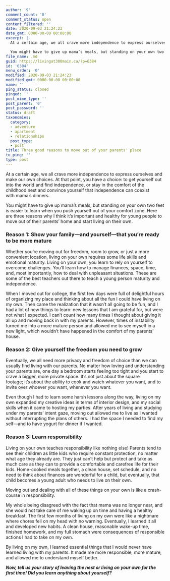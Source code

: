 ```yaml
---
author: '9'
comment_count: '0'
comment_status: open
content_filtered: ''
date: 2020-09-03 21:24:23
date_gmt: 0000-00-00 00:00:00
excerpt: |-
  At a certain age, we all crave more independence to express ourselves and make our own choices. At that point, you have a choice: to get yourself out into the world and find independence, or stay in the comfort of the childhood nest and convince yourself that independence can coexist with mama’s dinners.  

  You might have to give up mama’s meals, but standing on your own two feet is easier to learn when you push yourself out of your comfort zone. Here are three reasons why I think it’s important and healthy for young people to move out of their parents’ home and start living on their own.  
file_name: .md
guid: https://livingat300main.ca/?p=6384
id: '6384'
menu_order: '0'
modified: 2020-09-03 21:24:23
modified_gmt: 0000-00-00 00:00:00
name: ''
ping_status: closed
pinged: ''
post_mime_type: ''
post_parent: '0'
post_password: ''
status: draft
taxonomies:
  category:
  - adventure
  - apartment
  - relationships
  post_type:
  - post
title: Three good reasons to move out of your parents' place
to_ping: ''
type: post
---
```

<span data-contrast="auto">At a certain age, we all crave more independence to express </span><span data-contrast="auto">ourselves</span><span data-contrast="auto"> and make our own choices</span><span data-contrast="auto">. </span><span data-contrast="auto">At that point, you have a choice:</span><span data-contrast="auto"> to get </span><span data-contrast="auto">yourself </span><span data-contrast="auto">out into the world and f</span><span data-contrast="auto">ind</span><span data-contrast="auto"> independence</span><span data-contrast="auto">,</span><span data-contrast="auto"> or stay in the comfort of </span><span data-contrast="auto">the c</span><span data-contrast="auto">hildhood nest and </span><span data-contrast="auto">convince yourself that independence can coexist with </span><span data-contrast="auto">mama’s dinners. </span><span data-ccp-props="{&quot;335559740&quot;:360}"> </span>

<span data-contrast="auto">You might have to give up mama’s meals, but standing on your own two feet is easier to learn when you push yourself out of your comfort zone. Here are three reasons why I think it’s important and healthy for young people to move out of their parents’ home and start living on their own. </span><span data-ccp-props="{&quot;335559740&quot;:360}"> </span>
<h3><b><span data-contrast="auto">Reason 1: </span></b><b><span data-contrast="auto">Show your family—and yourself—that you’re ready to be more mature </span></b><span data-ccp-props="{&quot;335559740&quot;:360}"> </span></h3>
<span data-contrast="auto">Whether you’re moving out for freedom, room to grow, or just a more convenient location, living on your own requires some life skills and emotional maturity. Living on your own, you learn to rely on yourself to overcome challenges. You’ll learn how </span><span data-contrast="auto">to manage finances, space, time, and, most importantly, how to deal with unpleasant situations.</span><span data-contrast="auto"> These are some of the</span><span data-contrast="auto"> best teachers out there to teach</span><span data-contrast="auto"> a young person maturity and independence</span><span data-contrast="auto">. </span><span data-ccp-props="{&quot;335559740&quot;:360}"> </span>

<span data-contrast="auto">When I moved out for college, the first few days were full of delightful hours of organizing my place and thinking about all the fun I could have living on my own. Then came the realization that it wasn’t all going to be fun, and I had a lot of new things to learn: n</span><span data-contrast="auto">ew lessons </span><span data-contrast="auto">that </span><span data-contrast="auto">I am grateful for</span><span data-contrast="auto">, but</span><span data-contrast="auto"> were not what I expected. </span><span data-contrast="auto">I can’t count how many times I thought about giving it all up and moving back in with my parents. </span><span data-contrast="auto">However, times of </span><span data-contrast="auto">instability turned</span><span data-contrast="auto"> me into a </span><span data-contrast="auto">more</span><span data-contrast="auto"> mature person and allowed me </span><span data-contrast="auto">to see myself in a new light, which wouldn’t have happened in </span><span data-contrast="auto">the com</span><span data-contrast="auto">fort of my parents' house</span><span data-contrast="auto">.  </span><span data-ccp-props="{&quot;335559740&quot;:360}"> </span>
<h3><b><span data-contrast="auto">Reason 2: </span></b><b><span data-contrast="auto">Give yourself the freedom you need to grow </span></b><span data-ccp-props="{&quot;335559740&quot;:360}"> </span></h3>
<span data-contrast="auto">Eventually, we all need more </span><span data-contrast="auto">privacy</span><span data-contrast="auto"> and freedom of choice than we can usually find living with our parents.</span><span data-contrast="auto"> No matter how l</span><span data-contrast="auto">oving </span><span data-contrast="auto">and understanding your </span><span data-contrast="auto">parents are</span><span data-contrast="auto">,</span><span data-contrast="auto"> one day </span><span data-contrast="auto">a bedroom starts feeling too tight</span><span data-contrast="auto"> and you start to crave a bigger, more private space.</span><span data-contrast="auto"> It</span><span data-contrast="auto">’s </span><span data-contrast="auto">not </span><span data-contrast="auto">just </span><span data-contrast="auto">about the square footage; </span><span data-contrast="auto">it’s </span><span data-contrast="auto">about the ability to </span><span data-contrast="auto">cook</span><span data-contrast="auto"> and watch</span><span data-contrast="auto"> whatever </span><span data-contrast="auto">you want,</span><span data-contrast="auto"> and to invite </span><span data-contrast="auto">over </span><span data-contrast="auto">whoever</span><span data-contrast="auto"> </span><span data-contrast="auto">you want, whenever you want. </span><span data-ccp-props="{&quot;335559740&quot;:360}"> </span>

<span data-contrast="auto">Even though I had to learn some harsh lessons along the way,</span><span data-contrast="auto"> living on my own expanded my creative ideas in terms of interior design, and my social skills when it came to hosting my parties. After years of living and studying under my parent</span><span data-contrast="auto">s’ </span><span data-contrast="auto">intent</span><span data-contrast="auto"> gaze</span><span data-contrast="auto">, moving out allowed me to live as I wanted without interrupting the plans of others. </span><span data-contrast="auto">I had the space I needed to find my self—and to have yogurt for dinner if I wanted. </span><span data-ccp-props="{&quot;335559740&quot;:360}"> </span>
<h3><b><span data-contrast="auto">Reason 3: </span></b><b><span data-contrast="auto">Learn responsibility </span></b><span data-contrast="auto"> </span><span data-ccp-props="{&quot;335559740&quot;:360}"> </span></h3>
<span data-contrast="auto">L</span><span data-contrast="auto">iving on your own teaches responsibility like nothing else</span><span data-contrast="auto">!</span><span data-contrast="auto"> Parents tend to see</span><span data-contrast="auto"> their children as little kids </span><span data-contrast="auto">who require constant protection</span><span data-contrast="auto">,</span><span data-contrast="auto"> no matter what age they already are</span><span data-contrast="auto">. They just can’t help but </span><span data-contrast="auto">protect and take as much care as they can to provide a comfortable and carefree</span><span data-contrast="auto"> life for their kids</span><span data-contrast="auto">.</span><span data-contrast="auto"> Home-cooked meals together</span><span data-contrast="auto">, </span><span data-contrast="auto">a </span><span data-contrast="auto">clean house, set schedule, </span><span data-contrast="auto">and no need to think about </span><span data-contrast="auto">finance</span><span data-contrast="auto">s</span><span data-contrast="auto"> </span><span data-contrast="auto">are wonderful for a child, but eventually, that child becomes a young adult who needs to live on their own. </span><span data-ccp-props="{&quot;335559740&quot;:360}"> </span>

<span data-contrast="auto">Moving out and dealing with all of these things on your own is like a crash-course in responsibility. </span><span data-ccp-props="{&quot;335559740&quot;:360}"> </span>

<span data-contrast="auto">My whole </span><span data-contrast="auto">being </span><span data-contrast="auto">disa</span><span data-contrast="auto">greed with the fact that mama was</span><span data-contrast="auto"> no longer near, and she would not take care of me waking up on time and having a healthy breakfast. The first few months </span><span data-contrast="auto">of living on my own </span><span data-contrast="auto">were like</span><span data-contrast="auto"> a nightmare where chores fell on my head with no warning.</span><span data-contrast="auto"> Eventually, I learned it all and developed new habits. A</span><span data-contrast="auto"> clean house, </span><span data-contrast="auto">reasonable wake-up time</span><span data-contrast="auto">, finished homework, and my full stomach were consequences of responsible actions I had to take on my own. </span><span data-ccp-props="{&quot;335559740&quot;:360}"> </span>

<span data-contrast="auto">By living on my own, </span><span data-contrast="auto">I learned essential things that I would </span><span data-contrast="auto">never have learned living with my parents.</span><span data-contrast="auto"> </span><span data-contrast="auto">It made me more responsible, more mature, and allowed me to understand myself better. </span><span data-ccp-props="{&quot;335559740&quot;:360}"> </span>

<strong><i>Now, tell us your story of leaving the nest or living on your own for the first time! Did you learn anything about yourself?  </i> </strong>